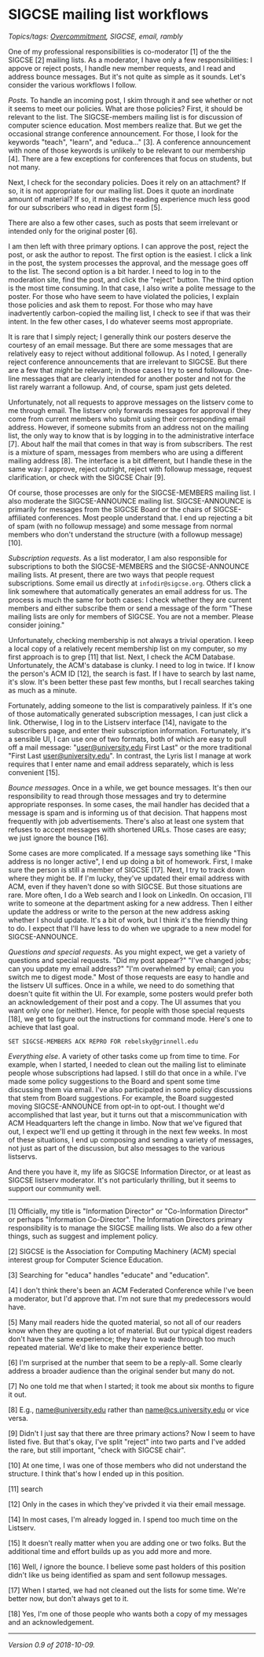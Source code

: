 SIGCSE mailing list workflows
=============================

*Topics/tags: [Overcommitment](index-overcommitment), SIGCSE, email, rambly*

One of my professional responsibilities is co-moderator [1] of the
the SIGCSE [2] mailing lists.  As a moderator, I have only a few
responsibilities: I appove or reject posts, I handle new member requests,
and I read and address bounce messages.  But it's not quite as simple
as it sounds.  Let's consider the various workflows I follow.

*Posts.*  To handle an incoming post, I skim through it and see
whether or not it seems to meet our policies.  What are those policies?
First, it should be relevant to the list.  The SIGCSE-members mailing
list is for discussion of computer science education.  Most members
realize that.  But we get the occasional strange conference announcement.
For those, I look for the keywords "teach", "learn", and "educa..." [3].
A conference announcement with none of those keywords is unlikely to
be relevant to our membership [4].  There are a few exceptions for
conferences that focus on students, but not many.

Next, I check for the secondary policies.  Does it rely on an attachment?
If so, it is not appropriate for our mailing list.  Does it quote an
inordinate amount of material?  If so, it makes the reading experience
much less good for our subscribers who read in digest form [5].

There are also a few other cases, such as posts that seem irrelevant or
intended only for the original poster [6].  

I am then left with three primary options.  I can approve the post,
reject the post, or ask the author to repost.  The first option is the
easiest.  I click a link in the post, the system processes the approval,
and the message goes off to the list.  The second option is a bit harder.
I need to log in to the moderation site, find the post, and click the
"reject" button.  The third option is the most time consuming.  In that
case, I also write a polite message to the poster.  For those who have
seem to have violated the policies, I explain those policies and ask
them to repost.  For those who may have inadvertently carbon-copied the
mailing list, I check to see if that was their intent.  In the few other
cases, I do whatever seems most appropriate.

It is rare that I simply reject; I generally think our posters deserve
the courtesy of an email message.  But there are some messages that are
relatively easy to reject without additional followup.  As I noted, I
generally reject conference announcements that are irrelevant to SIGCSE.
But there are a few that *might* be relevant; in those cases I try to
send followup.  One-line messages that are clearly intended for another
poster and not for the list rarely warrant a followup.  And, of course,
spam just gets deleted.

Unfortunately, not all requests to approve messages on the listserv come
to me through email.  The listserv only forwards messages for approval
if they come from current members who submit using their corresponding
email address.  However, if someone submits from an address not on
the mailing list, the only way to know that is by logging in to the
administrative interface [7].  About half the mail that comes in that
way is from subscribers.  The rest is a mixture of spam, messages from
members who are using a different mailing address [8].  The interface
is a bit different, but I handle these in the same way: I approve,
reject outright, reject with followup message, request clarification,
or check with the SIGCSE Chair [9].

Of course, those processes are only for the SIGCSE-MEMBERS mailing list.
I also moderate the SIGCSE-ANNOUNCE mailing list.  SIGCSE-ANNOUNCE
is primarily for messages from the SIGCSE Board or the chairs of
SIGCSE-affiliated conferences.  Most people understand that.  I end up
rejecting a bit of spam (with no followup message) and some message from
normal members who don't understand the structure (with a followup
message) [10].

*Subscription requests*.  As a list moderator, I am also responsible for
subscriptions to both the SIGCSE-MEMBERS and the SIGCSE-ANNOUNCE mailing
lists.  At present, there are two ways that people request subscriptions.
Some email us directly at `infodir@sigcse.org`.  Others click a link
somewhere that automatically generates an email address for us.  The 
process is much the same for both cases: I check whether they are current
members and either subscribe them or send a message of the form "These
mailing lists are only for members of SIGCSE.  You are not a member.
Please consider joining."

Unfortunately, checking membership is not always a trivial operation.
I keep a local copy of a relatively recent membership list on my computer,
so my first approach is to grep [11] that list.  Next, I check the
ACM Database.  Unfortunately, the ACM's database is clunky.  I need to
log in twice.  If I know the person's ACM ID [12], the search is fast.
If I have to search by last name, it's slow.  It's been better these
past few months, but I recall searches taking as much as a minute.

Fortunately, adding someone to the list is comparatively painless.  If
it's one of those automatically generated subscription messages, I can
just click a link.  Otherwise, I log in to the Listserv interface [14],
navigate to the subscribers page, and enter their subscription information.
Fortunately, it's a sensible UI, I can use one of two formats, both of
which are easy to pull off a mail message: "user@university.edu First Last"
or the more traditional "First Last <user@university.edu>".  In contrast,
the Lyris list I manage at work requires that I enter name and email address
separately, which is less convenient [15].

*Bounce messages*.  Once in a while, we get bounce messages.  It's then
our responsibility to read through those messages and try to determine
appropriate responses.  In some cases, the mail handler has decided that 
a message is spam and is informing us of that decision.  That happens most
frequently with job advertisements.  There's also at least one system that
refuses to accept messages with shortened URLs.  Those cases are easy;
we just ignore the bounce [16].  

Some cases are more complicated.  If a message says something like
"This address is no longer active", I end up doing a bit of homework.
First, I make sure the person is still a member of SIGCSE [17].  Next,
I try to track down where they might be.  If I'm lucky, they've updated
their email address with ACM, even if they haven't done so with SIGCSE.
But those situations are rare.  More often, I do a Web search and I look
on LinkedIn.  On occasion, I'll write to someone at the department asking
for a new address.  Then I either update the address or write to the person
at the new address asking whether I should update.  It's a bit of work,
but I think it's the friendly thing to do.  I expect that I'll have less
to do when we upgrade to a new model for SIGCSE-ANNOUNCE.

*Questions and special requests*.  As you might expect, we get a variety
of questions and special requests.  "Did my post appear?"  "I've changed
jobs; can you update my email address?"  "I'm overwhelmed by email; can
you switch me to digest mode."  Most of those requests are easy to handle
and the listserv UI suffices.  Once in a while, we need to do something
that doesn't quite fit within the UI.  For example, some posters would
prefer both an acknowledgement of their post and a copy.  The UI assumes
that you want only one (or neither).  Hence, for people with those special
requests [18], we get to figure out the instructions for command mode.
Here's one to achieve that last goal.

    SET SIGCSE-MEMBERS ACK REPRO FOR rebelsky@grinnell.edu

*Everything else*.  A variety of other tasks come up from time to time.
For example, when I started, I needed to clean out the mailing list to
eliminate people whose subscriptions had lapsed.  I still do that once in
a while.  I've made some policy suggestions to the Board and spent some
time discussing them via email.  I've also participated in some policy
discussions that stem from Board suggestions.  For example, the Board
suggested moving SIGCSE-ANNOUNCE from opt-in to opt-out.  I thought we'd
accomplished that last year, but it turns out that a miscommunication
with ACM Headquarters left the change in limbo.  Now that we've figured
that out, I expect we'll end up getting it through in the next few weeks.
In most of these situations, I end up composing and sending a variety of
messages, not just as part of the discussion, but also messages to the
various listservs.

And there you have it, my life as SIGCSE Information Director, or at least
as SIGCSE listserv moderator.  It's not particularly thrilling, but it seems
to support our community well.

---

[1] Officially, my title is "Information Director" or "Co-Information
Director" or perhaps "Information Co-Director".  The Information Directors
primary responsibility is to manage the SIGCSE mailing lists.  We also
do a few other things, such as suggest and implement policy.

[2] SIGCSE is the Association for Computing Machinery (ACM) special 
interest group for Computer Science Education.

[3] Searching for "educa" handles "educate" and "education".

[4] I don't think there's been an ACM Federated Conference while I've
been a moderator, but I'd approve that.  I'm not sure that my predecessors
would have.

[5] Many mail readers hide the quoted material, so not all of our readers
know when they are quoting a lot of material.  But our typical digest
readers don't have the same experience; they have to wade through too
much repeated material.  We'd like to make their experience better.

[6] I'm surprised at the number that seem to be a reply-all.  Some clearly
address a broader audience than the original sender but many do not.

[7] No one told me that when I started; it took me about six months to
figure it out.

[8] E.g., name@university.edu rather than name@cs.university.edu or
vice versa.

[9] Didn't I just say that there are three primary actions?  Now I seem
to have listed five.  But that's okay, I've split "reject" into two parts
and I've added the rare, but still important, "check with SIGCSE chair".

[10] At one time, I was one of those members who did not understand the
structure.  I think that's how I ended up in this position.

[11] search

[12] Only in the cases in which they've privded it via their email message.

[14] In most cases, I'm already logged in.  I spend too much time on
the Listserv.

[15] It doesn't really matter when you are adding one or two folks.  But the
additional time and effort builds up as you add more and more.

[16] Well, *I* ignore the bounce.  I believe some past holders of this
position didn't like us being identified as spam and sent followup messages.

[17] When I started, we had not cleaned out the lists for some time.  We're
better now, but don't always get to it.

[18] Yes, I'm one of those people who wants both a copy of my messages and
an acknowledgement.

---

*Version 0.9 of 2018-10-09.*
